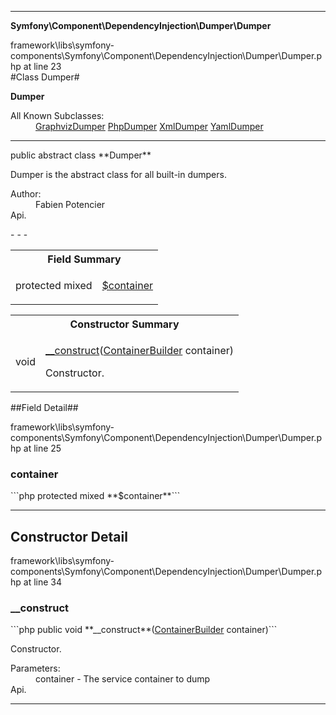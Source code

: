 - - -

**Symfony\Component\DependencyInjection\Dumper\Dumper**
<div class="location">framework\libs\symfony-components\Symfony\Component\DependencyInjection\Dumper\Dumper.php at line 23</div>
#Class Dumper#

**Dumper**


<dl>
<dt>All Known Subclasses:</dt>
<dd><a href="https://github.com/JeyDotC/Hirudo-docs/blob/master/symfony/component/dependencyinjection/dumper/graphvizdumper.html">GraphvizDumper</a> <a href="https://github.com/JeyDotC/Hirudo-docs/blob/master/symfony/component/dependencyinjection/dumper/phpdumper.html">PhpDumper</a> <a href="https://github.com/JeyDotC/Hirudo-docs/blob/master/symfony/component/dependencyinjection/dumper/xmldumper.html">XmlDumper</a> <a href="https://github.com/JeyDotC/Hirudo-docs/blob/master/symfony/component/dependencyinjection/dumper/yamldumper.html">YamlDumper</a> </dd>
</dl>

- - -

<p class="signature">public abstract  class **Dumper**</p>

<div class="comment" id="overview_description"><p>Dumper is the abstract class for all built-in dumpers.</p></div>

<dl>
<dt>Author:</dt>
<dd>Fabien Potencier <fabien@symfony.com></dd>
<dt>Api.</dt>
</dl>
- - -

<table id="summary_field">
<tr><th colspan="2">Field Summary</th></tr>
<tr>
<td class="type">protected  mixed</td>
<td class="description"><p class="name"><a href="#container">$container</a></p></td>
</tr>
</table>

<table id="summary_constructor">
<tr><th colspan="2">Constructor Summary</th></tr>
<tr>
<td class="type"> void</td>
<td class="description"><p class="name"><a href="#__construct">__construct</a>(<a href="../../../../symfony/component/dependencyinjection/containerbuilder.html">ContainerBuilder</a> container)</p><p class="description">Constructor.</p></td>
</tr>
</table>

##Field Detail##
<div class="location">framework\libs\symfony-components\Symfony\Component\DependencyInjection\Dumper\Dumper.php at line 25</div>
<h3 id="container">container</h3>
```php
protected  mixed **$container**```
<div class="details">
</div>

- - -

<h2 id="detail_method">Constructor Detail</h2>
<div class="location">framework\libs\symfony-components\Symfony\Component\DependencyInjection\Dumper\Dumper.php at line 34</div>
<h3 id="__construct()">__construct</h3>
```php
public  void **__construct**(<a href="../../../../symfony/component/dependencyinjection/containerbuilder.html">ContainerBuilder</a> container)```
<div class="details">
<p>Constructor.</p><dl>
<dt>Parameters:</dt>
<dd>container - The service container to dump</dd>
<dt>Api.</dt>
</dl>
</div>

- - -

